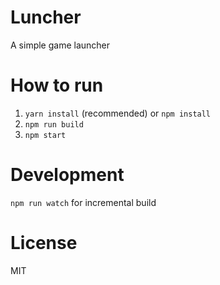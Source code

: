 # Luncher
A simple game launcher

# How to run
1. `yarn install` (recommended) or `npm install`
2. `npm run build`
3. `npm start`

# Development
`npm run watch` for incremental build

# License
MIT
